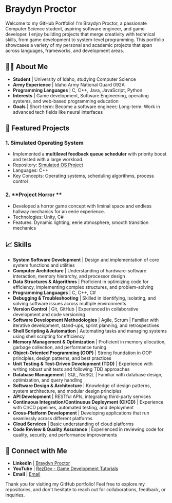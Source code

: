 # Braydyn Proctor 


Welcome to my GitHub Portfolio! I'm Braydyn Proctor, a passionate Computer Science student, aspiring software engineer, and game developer. I enjoy building projects that merge creativity with technical skills, from game development to system-level programming. This portfolio showcases a variety of my personal and academic projects that span across languages, frameworks, and development areas.

## 👨‍💻 About Me

- **Student** | University of Idaho, studying Computer Science
- **Army Experience** | Idaho Army National Guard 092A
- **Programming Languages** | C, C++, Java, JavaScript, Python
- **Interests** | Game development, Software Engineering, operating systems, and web-based programming education
- **Goals** | Short-term: Become a software engineer; Long-term: Work in advanced tech fields like neural interfaces

## 📂 Featured Projects

### 1. **Simulated Operating System**
   - Implemented a **multilevel feedback queue scheduler** with priority boost and tested with a large workload.
   - Repository: [Simulated OS Project](https://github.com/username/se_projects)
   - Languages: C++
   - Key Concepts: Operating systems, scheduling algorithms, process control

### 2. **Project Horror **
   - Developed a horror game concept with liminal space and endless hallway mechanics for an eerie experience.
   - Technologies: Unity, C#
   - Features: Dynamic lighting, eerie atmosphere, smooth transition mechanics


## 📈 Skills

- **System Software Development** | Design and implementation of core system functions and utilities
- **Computer Architecture** | Understanding of hardware-software interaction, memory hierarchy, and processor design
- **Data Structures & Algorithms** | Proficient in optimizing code for efficiency, implementing complex structures, and problem-solving
- **Programming Languages** | C, C++, C#
- **Debugging & Troubleshooting** | Skilled in identifying, isolating, and solving software issues across multiple environments
- **Version Control** | Git, GitHub | Experienced in collaborative development and code versioning
- **Software Development Methodologies** | Agile, Scrum | Familiar with iterative development, stand-ups, sprint planning, and retrospectives
- **Shell Scripting & Automation** | Automating tasks and managing systems using shell scripting for efficiency
- **Memory Management & Optimization** | Proficient in memory allocation, garbage collection, and performance tuning
- **Object-Oriented Programming (OOP)** | Strong foundation in OOP principles, design patterns, and best practices
- **Unit Testing & Test-Driven Development (TDD)** | Experience with writing robust unit tests and following TDD approaches
- **Database Management** | SQL, NoSQL | Familiar with database design, optimization, and query handling
- **Software Design & Architecture** | Knowledge of design patterns, system architecture, and modular design principles
- **API Development** | RESTful APIs, integrating third-party services
- **Continuous Integration/Continuous Deployment (CI/CD)** | Experience with CI/CD pipelines, automated testing, and deployment
- **Cross-Platform Development** | Developing applications that run seamlessly across different platforms
- **Cloud Services** | Basic understanding of cloud platforms
- **Code Review & Quality Assurance** | Experienced in reviewing code for quality, security, and performance improvements



## 🔗 Connect with Me

- **LinkedIn** | [Braydyn Proctor](https://linkedin.com/in/braydyn-proctor-a1446223b/)
- **YouTube** | [RezDev - Game Development Tutorials](https://www.youtube.com/@rezdevs)
- **Email** | [Email](mailto:braydynproctor1@gmail.com)

Thank you for visiting my GitHub portfolio! Feel free to explore my repositories, and don't hesitate to reach out for collaborations, feedback, or inquiries.
